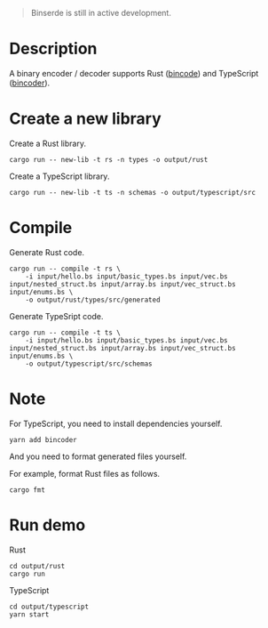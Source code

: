 > Binserde is still in active development.

# Description

A binary encoder / decoder supports Rust ([bincode](https://github.com/felicityin/bincode-macro)) and TypeScript ([bincoder](https://github.com/felicityin/bincoder)).

# Create a new library

Create a Rust library.

```
cargo run -- new-lib -t rs -n types -o output/rust
```

Create a TypeScript library.

```
cargo run -- new-lib -t ts -n schemas -o output/typescript/src
```

# Compile

Generate Rust code.

```
cargo run -- compile -t rs \
    -i input/hello.bs input/basic_types.bs input/vec.bs input/nested_struct.bs input/array.bs input/vec_struct.bs input/enums.bs \
    -o output/rust/types/src/generated
```

Generate TypeSript code.

```
cargo run -- compile -t ts \
    -i input/hello.bs input/basic_types.bs input/vec.bs input/nested_struct.bs input/array.bs input/vec_struct.bs input/enums.bs \
    -o output/typescript/src/schemas
```

# Note

For TypeScript, you need to install dependencies yourself.

```
yarn add bincoder
```

And you need to format generated files yourself.

For example, format Rust files as follows.

```
cargo fmt
```

# Run demo

Rust

```
cd output/rust
cargo run
```

TypeScript

```
cd output/typescript
yarn start
```

